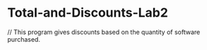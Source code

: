 # Total-and-Discounts-Lab2
// This program gives discounts based on the quantity of software purchased.
